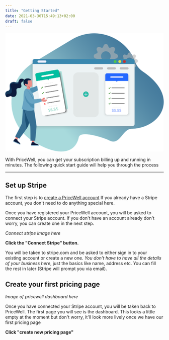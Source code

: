 ```yaml
---
title: "Getting Started"
date: 2021-03-30T15:49:13+02:00
draft: false
---
```


![Woman placing pricing elements into a webpage](/images/hero.png)

With PriceWell, you can get your subscription billing up and running in minutes. The following quick start guide will help you through the process

---

## Set up Stripe

The first step is to [create a PriceWell account](https://app.pricewell.io/register)
If you already have a Stripe account, you don't need to do anything special here.

Once you have registered your PriceWell account, you will be asked to connect your Stripe account. If you don't have an account already don't worry, you can create one in the next step.

*Connect stripe image here*

**Click the "Connect Stripe" button.**

You will be taken to stripe.com and be asked to either sign in to your existing account or create a new one. *You don't have to have all the details of your business here*, just the basics like name, address etc. You can fill the rest in later (Stripe will prompt you via email).

## Create your first pricing page

*Image of pricewell dashboard here*

Once you have connected your Stripe account, you will be taken back to PriceWell. The first page you will see is the dashboard. This looks a little empty at the moment but don't worry, it'll look more lively once we have our first pricing page

**Click "create new pricing page"**
